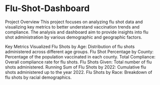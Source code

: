 # Flu-Shot-Dashboard
Project Overview
This project focuses on analyzing flu shot data and visualizing key metrics to better understand vaccination trends and compliance. The analysis and dashboard aim to provide insights into flu shot administration by various demographic and geographic factors.

Key Metrics Visualized
Flu Shots by Age: Distribution of flu shots administered across different age groups.
Flu Shot Percentage by County: Percentage of the population vaccinated in each county.
Total Compliance: Overall compliance rate for flu shots.
Flu Shots Given: Total number of flu shots administered.
Running Sum of Flu Shots by 2022: Cumulative flu shots administered up to the year 2022.
Flu Shots by Race: Breakdown of flu shots by racial demographics.
